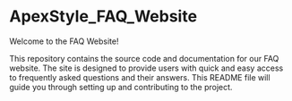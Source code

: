 # ApexStyle_FAQ_Website
Welcome to the FAQ Website!

This repository contains the source code and documentation for our FAQ website. The site is designed to provide users with quick and easy access to frequently asked questions and their answers. This README file will guide you through setting up and contributing to the project.
